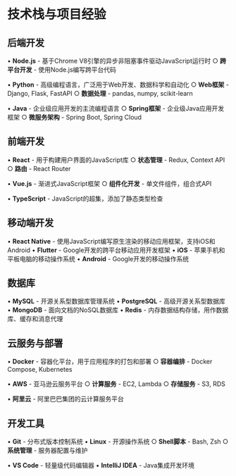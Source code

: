 # 技术栈与项目经验

## 后端开发
• **Node.js** - 基于Chrome V8引擎的异步非阻塞事件驱动JavaScript运行时
  ○ **跨平台开发** - 使用Node.js编写跨平台代码
  
• **Python** - 高级编程语言，广泛用于Web开发、数据科学和自动化
  ○ **Web框架** - Django, Flask, FastAPI
  ○ **数据处理** - pandas, numpy, scikit-learn

• **Java** - 企业级应用开发的主流编程语言
  ○ **Spring框架** - 企业级Java应用开发框架
  ○ **微服务架构** - Spring Boot, Spring Cloud

## 前端开发
• **React** - 用于构建用户界面的JavaScript库
  ○ **状态管理** - Redux, Context API
  ○ **路由** - React Router

• **Vue.js** - 渐进式JavaScript框架
  ○ **组件化开发** - 单文件组件，组合式API

• **TypeScript** - JavaScript的超集，添加了静态类型检查

## 移动端开发
• **React Native** - 使用JavaScript编写原生渲染的移动应用框架，支持iOS和Android
• **Flutter** - Google开发的跨平台移动应用开发框架
• **iOS** - 苹果手机和平板电脑的移动操作系统
• **Android** - Google开发的移动操作系统

## 数据库
• **MySQL** - 开源关系型数据库管理系统
• **PostgreSQL** - 高级开源关系型数据库
• **MongoDB** - 面向文档的NoSQL数据库
• **Redis** - 内存数据结构存储，用作数据库、缓存和消息代理

## 云服务与部署
• **Docker** - 容器化平台，用于应用程序的打包和部署
  ○ **容器编排** - Docker Compose, Kubernetes
  
• **AWS** - 亚马逊云服务平台
  ○ **计算服务** - EC2, Lambda
  ○ **存储服务** - S3, RDS
  
• **阿里云** - 阿里巴巴集团的云计算服务平台

## 开发工具
• **Git** - 分布式版本控制系统
• **Linux** - 开源操作系统
  ○ **Shell脚本** - Bash, Zsh
  ○ **系统管理** - 服务器配置与维护
  
• **VS Code** - 轻量级代码编辑器
• **IntelliJ IDEA** - Java集成开发环境